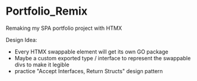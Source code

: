 # Portfolio_Remix
Remaking my SPA portfolio project with HTMX

Design Idea:
- Every HTMX swappable element will get its own GO package
- Maybe a custom exported type / interface to represent the swappable divs to make it legible
- practice "Accept Interfaces, Return Structs" design pattern